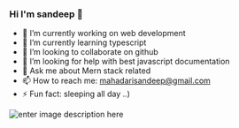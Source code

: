 ### Hi I'm sandeep 👋






- 🔭 I’m currently working on web development
- 🌱 I’m currently learning typescript
- 👯 I’m looking to collaborate on github
- 🤔 I’m looking for help with best javascript documentation
- 💬 Ask me about Mern stack related
- 📫 How to reach me: mahadarisandeep@gmail.com
- ⚡ Fun fact: sleeping all day ..)



![enter image description here](https://github-readme-stats.vercel.app/api?username=sandeepmichael&&show_icons=true&title_color=ffffff&icon_color=bb2acf&text_color=daf7dc&bg_color=151515)

